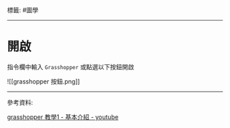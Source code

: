 標籤: #圖學 

---

# 開啟

指令欄中輸入 `Grasshopper` 或點選以下按鈕開啟

![[grasshopper 按鈕.png]]


---

參考資料:

[grasshopper 教學1 - 基本介紹 - youtube](https://youtu.be/6Skj2kn49J8)